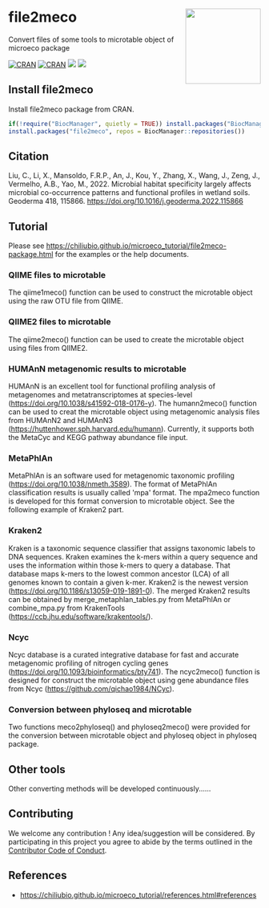 
# file2meco <a href="https://chiliubio.github.io/microeco_tutorial/"><img src="https://user-images.githubusercontent.com/20815519/128602544-78d53642-b445-4686-a22a-1ef3c0726ce7.png" width=150 align="right" ></a>

Convert files of some tools to microtable object of microeco package


[![CRAN](https://www.r-pkg.org/badges/version/file2meco)](https://cran.r-project.org/web/packages/file2meco/index.html)
[![CRAN](https://cranlogs.r-pkg.org/badges/grand-total/file2meco)](https://cran.r-project.org/web/packages/file2meco/index.html)
![](https://img.shields.io/badge/Release-v0.5.0-blue.svg) ![](https://img.shields.io/badge/Test-v0.6.0-red.svg)


## Install file2meco

Install file2meco package from CRAN.

```r
if(!require("BiocManager", quietly = TRUE)) install.packages("BiocManager")
install.packages("file2meco", repos = BiocManager::repositories())
```

## Citation
Liu, C., Li, X., Mansoldo, F.R.P., An, J., Kou, Y., Zhang, X., Wang, J., Zeng, J., Vermelho, A.B., Yao, M., 2022. 
Microbial habitat specificity largely affects microbial co-occurrence patterns and functional profiles in wetland soils. 
Geoderma 418, 115866. https://doi.org/10.1016/j.geoderma.2022.115866


## Tutorial

Please see https://chiliubio.github.io/microeco_tutorial/file2meco-package.html for the examples or the help documents.

### QIIME files to microtable

The qiime1meco() function can be used to construct the microtable object using the raw OTU file from QIIME.

### QIIME2 files to microtable

The qiime2meco() function can be used to create the microtable object using files from QIIME2.

### HUMAnN metagenomic results to microtable

HUMAnN is an excellent tool for functional profiling analysis of metagenomes and metatranscriptomes at species-level (https://doi.org/10.1038/s41592-018-0176-y).
The humann2meco() function can be used to creat the microtable object using metagenomic analysis files from HUMAnN2 and HUMAnN3 (https://huttenhower.sph.harvard.edu/humann).
Currently, it supports both the MetaCyc and KEGG pathway abundance file input.

### MetaPhlAn
MetaPhlAn is an software used for metagenomic taxonomic profiling (https://doi.org/10.1038/nmeth.3589).
The format of MetaPhlAn classification results is usually called 'mpa' format.
The mpa2meco function is developed for this format conversion to microtable object.
See the following example of Kraken2 part.


### Kraken2
Kraken is a taxonomic sequence classifier that assigns taxonomic labels to DNA sequences.
Kraken examines the k-mers within a query sequence and uses the information within those k-mers to query a database. 
That database maps k-mers to the lowest common ancestor (LCA) of all genomes known to contain a given k-mer.
Kraken2 is the newest version (https://doi.org/10.1186/s13059-019-1891-0).
The merged Kraken2 results can be obtained by merge_metaphlan_tables.py from MetaPhlAn or combine_mpa.py from KrakenTools (https://ccb.jhu.edu/software/krakentools/).

### Ncyc

Ncyc database is a curated integrative database for fast and accurate metagenomic profiling of nitrogen cycling genes (https://doi.org/10.1093/bioinformatics/bty741).
The ncyc2meco() function is designed for construct the microtable object using gene abundance files from Ncyc (https://github.com/qichao1984/NCyc).


### Conversion between phyloseq and microtable
Two functions meco2phyloseq() and phyloseq2meco() were provided for the conversion between microtable object and phyloseq object in phyloseq package.

## Other tools

Other converting methods will be developed continuously......  

## Contributing

We welcome any contribution \! 
Any idea/suggestion will be considered.
By participating in this project you agree to abide by the terms outlined in the [Contributor Code of Conduct](CONDUCT.md).



## References
  - https://chiliubio.github.io/microeco_tutorial/references.html#references
